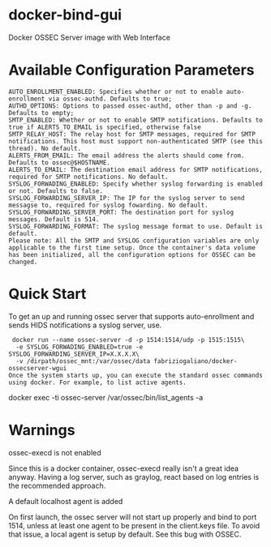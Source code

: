 # docker-bind-gui

Docker OSSEC Server image with Web Interface

# Available Configuration Parameters

```
AUTO_ENROLLMENT_ENABLED: Specifies whether or not to enable auto-enrollment via ossec-authd. Defaults to true;
AUTHD_OPTIONS: Options to passed ossec-authd, other than -p and -g. Defaults to empty;
SMTP_ENABLED: Whether or not to enable SMTP notifications. Defaults to true if ALERTS_TO_EMAIL is specified, otherwise false
SMTP_RELAY_HOST: The relay host for SMTP messages, required for SMTP notifications. This host must support non-authenticated SMTP (see this thread). No default.
ALERTS_FROM_EMAIL: The email address the alerts should come from. Defaults to ossec@$HOSTNAME.
ALERTS_TO_EMAIL: The destination email address for SMTP notifications, required for SMTP notifications. No default.
SYSLOG_FORWADING_ENABLED: Specify whether syslog forwarding is enabled or not. Defaults to false.
SYSLOG_FORWARDING_SERVER_IP: The IP for the syslog server to send messagse to, required for syslog fowarding. No default.
SYSLOG_FORWARDING_SERVER_PORT: The destination port for syslog messages. Default is 514.
SYSLOG_FORWARDING_FORMAT: The syslog message format to use. Default is default.
Please note: All the SMTP and SYSLOG configuration variables are only applicable to the first time setup. Once the container's data volume has been initialized, all the configuration options for OSSEC can be changed.
```

# Quick Start

To get an up and running ossec server that supports auto-enrollment and sends HIDS notifications a syslog server, use.

```
 docker run --name ossec-server -d -p 1514:1514/udp -p 1515:1515\
  -e SYSLOG_FORWADING_ENABLED=true -e SYSLOG_FORWARDING_SERVER_IP=X.X.X.X\
  -v /dirpath/ossec_mnt:/var/ossec/data fabriziogaliano/docker-ossecserver-wgui
Once the system starts up, you can execute the standard ossec commands using docker. For example, to list active agents.
```

docker exec -ti ossec-server /var/ossec/bin/list_agents -a

# Warnings

ossec-execd is not enabled

Since this is a docker container, ossec-execd really isn't a great idea anyway. Having a log server, such as graylog, react based on log entries is the recommended approach.

A default localhost agent is added

On first launch, the ossec server will not start up properly and bind to port 1514, unless at least one agent to be present in the client.keys file. To avoid that issue, a local agent is setup by default. See this bug with OSSEC.
